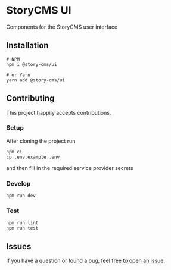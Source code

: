 # StoryCMS UI

Components for the StoryCMS user interface

## Installation

```shell
# NPM
npm i @story-cms/ui

# or Yarn
yarn add @story-cms/ui
```

## Contributing

This project happily accepts contributions.

### Setup

After cloning the project run

```shell
npm ci
cp .env.example .env
```

and then fill in the required service provider secrets

### Develop

```
npm run dev
```

### Test

```
npm run lint
npm run test
```

## Issues

If you have a question or found a bug, feel free to
[open an issue](https://github.com/story-cms/ui/issues).
